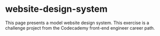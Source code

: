 # website-design-system
This page presents a model website design system. This exercise is a challenge project from the Codecademy front-end engineer career path.
